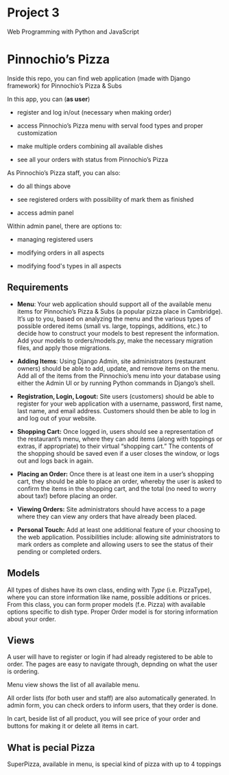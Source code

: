 # Project 3

Web Programming with Python and JavaScript


# Pinnochio’s Pizza 



Inside this repo, you can find web application (made with Django framework) for Pinnochio’s Pizza & Subs

In this app, you can (**as user**)

* register and log in/out (necessary when making order)

* access Pinnochio’s Pizza menu with serval food types and proper customization

* make multiple orders combining all available dishes

* see all your orders with status from Pinnochio’s Pizza

 

As Pinnochio’s Pizza staff, you can also:

* do all things above

* see registered orders with possibility of mark them as finished

* access admin panel

 

Within admin panel, there are options to:

* managing registered users

* modifying orders in all aspects

* modifying food's types in all aspects



## Requirements


* **Menu**: Your web application should support all of the available menu items for Pinnochio’s Pizza & Subs (a popular pizza place in Cambridge). It’s up to you, based on analyzing the menu and the various types of possible ordered items (small vs. large, toppings, additions, etc.) to decide how to construct your models to best represent the information. Add your models to orders/models.py, make the necessary migration files, and apply those migrations.

* **Adding Items**: Using Django Admin, site administrators (restaurant owners) should be able to add, update, and remove items on the menu. Add all of the items from the Pinnochio’s menu into your database using either the Admin UI or by running Python commands in Django’s shell.

* **Registration, Login, Logout:** Site users (customers) should be able to register for your web application with a username, password, first name, last name, and email address. Customers should then be able to log in and log out of your website.

* **Shopping Cart:** Once logged in, users should see a representation of the restaurant’s menu, where they can add items (along with toppings or extras, if appropriate) to their virtual “shopping cart.” The contents of the shopping should be saved even if a user closes the window, or logs out and logs back in again.

* **Placing an Order:** Once there is at least one item in a user’s shopping cart, they should be able to place an order, whereby the user is asked to confirm the items in the shopping cart, and the total (no need to worry about tax!) before placing an order.

* **Viewing Orders:** Site administrators should have access to a page where they can view any orders that have already been placed.

* **Personal Touch:** Add at least one additional feature of your choosing to the web application. Possibilities include: allowing site administrators to mark orders as complete and allowing users to see the status of their pending or completed orders.


## Models

All types of dishes have its own class, ending with *Type* (i.e. PizzaType), where you can store information like name, possible additions or prices. From this class, you can form proper models (f.e. Pizza) with available options specific to dish type. Proper Order model is for storing information about your order.


## Views

A user will have to register or login if had already registered to be able to order. The pages are easy to navigate through, depnding on what the user is ordering.


Menu view shows the list of all available menu.

 

All order lists (for both user and staff) are also automatically generated. In admin form, you can check orders to inform users, that they order is done.

 

In cart, beside list of all product, you will see price of your order and buttons for making it or delete all items in cart.


## What is pecial Pizza
SuperPizza, available in menu, is special kind of pizza with up to 4 toppings